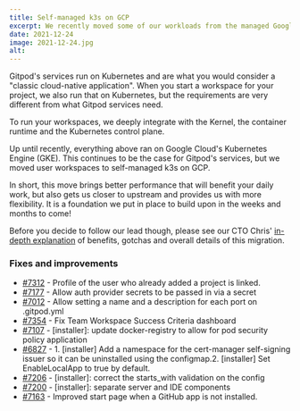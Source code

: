 ```yaml
---
title: Self-managed k3s on GCP
excerpt: We recently moved some of our workloads from the managed Google Kubernetes Engine to self-managed k3s on GCP.
date: 2021-12-24
image: 2021-12-24.jpg
alt:
---
```


<script>
  import Contributors from "$lib/components/changelog/contributors.svelte";
</script>

Gitpod's services run on Kubernetes and are what you would consider a "classic cloud-native application". When you start a workspace for your project, we also run that on Kubernetes, but the requirements are very different from what Gitpod services need.

To run your workspaces, we deeply integrate with the Kernel, the container runtime and the Kubernetes control plane.

Up until recently, everything above ran on Google Cloud's Kubernetes Engine (GKE). This continues to be the case for Gitpod's services, but we moved user workspaces to self-managed k3s on GCP.

In short, this move brings better performance that will benefit your daily work, but also gets us closer to upstream and provides us with more flexibility. It is a foundation we put in place to build upon in the weeks and months to come!

Before you decide to follow our lead though, please see our CTO Chris' [in-depth explanation](https://twitter.com/csweichel/status/1468239388115099669) of benefits, gotchas and overall details of this migration.

<p><Contributors usernames="aledbf,csweichel" /></p>

### Fixes and improvements

- [#7312](https://github.com/gitpod-io/gitpod/pull/7312) - Profile of the user who already added a project is linked. <Contributors usernames="jldec,laushinka" />
- [#7177](https://github.com/gitpod-io/gitpod/pull/7177) - Allow auth provider secrets to be passed in via a secret <Contributors usernames="MrSimonEmms,corneliusludmann,csweichel,jankeromnes,kylos101,laushinka" />
- [#7012](https://github.com/gitpod-io/gitpod/pull/7012) - Allow setting a name and a description for each port on .gitpod.yml <Contributors usernames="akosyakov,felladrin,geropl,gtsiolis,meysholdt" />
- [#7354](https://github.com/gitpod-io/gitpod/pull/7354) - Fix Team Workspace Success Criteria dashboard <Contributors usernames="aledbf,kylos101" />
- [#7107](https://github.com/gitpod-io/gitpod/pull/7107) - [installer]: update docker-registry to allow for pod security policy application <Contributors usernames="MrSimonEmms,aledbf" />
- [#6827](https://github.com/gitpod-io/gitpod/pull/6827) - 1. [installer] Add a namespace for the cert-manager self-signing issuer so it can be uninstalled using the configmap.2. [installer] Set EnableLocalApp to true by default. <Contributors usernames="MrSimonEmms,csweichel,geropl,iQQBot,kylos101,mads-hartmann,meysholdt" />
- [#7206](https://github.com/gitpod-io/gitpod/pull/7206) - [installer]: correct the starts_with validation on the config <Contributors usernames="MrSimonEmms,princerachit" />
- [#7200](https://github.com/gitpod-io/gitpod/pull/7200) - [installer]: separate server and IDE components <Contributors usernames="JanKoehnlein,MrSimonEmms,akosyakov,corneliusludmann,iQQBot,jeanp413" />
- [#7163](https://github.com/gitpod-io/gitpod/pull/7163) - Improved start page when a GitHub app is not installed. <Contributors usernames="gtsiolis,jankeromnes,jldec,laushinka" />
